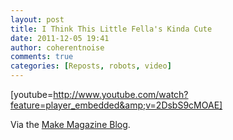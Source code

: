 ```yaml
---
layout: post
title: I Think This Little Fella's Kinda Cute
date: 2011-12-05 19:41
author: coherentnoise
comments: true
categories: [Reposts, robots, video]
---
```

[youtube=http://www.youtube.com/watch?feature=player_embedded&amp;v=2DsbS9cMOAE]

Via the <a title="Soft Robot Creepily Walks and Crawls on the Make Magazine Blog" href="http://blog.makezine.com/archive/2011/12/soft-robot-creepily-walks-and-crawls.html" target="_blank">Make Magazine Blog</a>.
